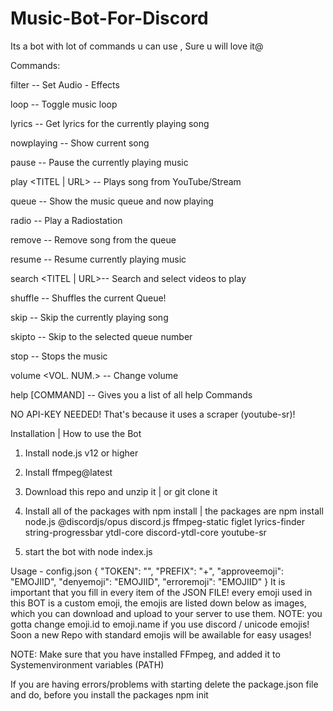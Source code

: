# Music-Bot-For-Discord
Its a bot with lot of commands u can use , Sure u will love it@

Commands:


filter <FILTERNAME> -- Set Audio - Effects


loop -- Toggle music loop

lyrics -- Get lyrics for the currently playing song


nowplaying -- Show current song

pause -- Pause the currently playing music

play <TITEL | URL> -- Plays song from YouTube/Stream

queue -- Show the music queue and now playing

radio <RADIOSTATION>-- Play a Radiostation

remove -- Remove song from the queue

resume -- Resume currently playing music

search <TITEL | URL>-- Search and select videos to play

shuffle -- Shuffles the current Queue!

skip -- Skip the currently playing song


skipto <QUEUE NUM.> -- Skip to the selected queue number

stop -- Stops the music

volume <VOL. NUM.> -- Change volume

help [COMMAND] -- Gives you a list of all help Commands

NO API-KEY NEEDED! That's because it uses a scraper (youtube-sr)!



Installation | How to use the Bot

1. Install node.js v12 or higher

2. Install ffmpeg@latest

3. Download this repo and unzip it | or git clone it

4. Install all of the packages with npm install | the packages are npm install node.js @discordjs/opus discord.js ffmpeg-static figlet lyrics-finder string-progressbar ytdl-core discord-ytdl-core youtube-sr

5. start the bot with node index.js


Usage - config.json
{
  "TOKEN": "",
  "PREFIX": "+",
  "approveemoji": "EMOJIID",
  "denyemoji": "EMOJIID",
  "erroremoji": "EMOJIID"
}
It is important that you fill in every item of the JSON FILE! every emoji used in this BOT is a custom emoji, the emojis are listed down below as images, which you can download and upload to your server to use them. NOTE: you gotta change emoji.id to emoji.name if you use discord / unicode emojis! Soon a new Repo with standard emojis will be awailable for easy usages!

NOTE:
Make sure that you have installed FFmpeg, and added it to Systemenvironment variables (PATH)

If you are having errors/problems with starting delete the package.json file and do, before you install the packages npm init
